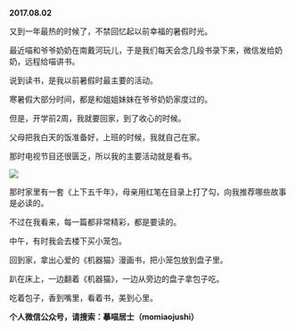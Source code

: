 
          
**2017.08.02**

又到一年最热的时候了，不禁回忆起以前幸福的暑假时光。

最近喵和爷爷奶奶在南戴河玩儿，于是我们每天会念几段书录下来，微信发给奶奶，远程给喵讲书。

说到读书，是我以前暑假时最主要的活动。

寒暑假大部分时间，都是和姐姐妹妹在爷爷奶奶家度过的。

但是，开学前2周，我就要回家，到了收心的时候。

父母把我白天的饭准备好，上班的时候，我就自己在家。

那时电视节目还很匮乏，所以我的主要活动就是看书。


![](https://mmbiz.qlogo.cn/mmbiz_jpg/uDI3FLln00a6tx6Bibl30HNj3FUp1LibZdpHpkUZHDyeYIbhZWb0IcRKKXhT9gZ50JRd2cjeOLBZ1JFTrBdEPG9g/0?wx_fmt=jpeg)


那时家里有一套《上下五千年》，母亲用红笔在目录上打了勾，向我推荐哪些故事是必读的。

不过在我看来，每一篇都非常精彩，都是要读的。

中午，有时我会去楼下买小笼包。

回到家，拿出心爱的《机器猫》漫画书，把小笼包放到盘子里。

趴在床上，一边翻着《机器猫》，一边从旁边的盘子拿包子吃。

吃着包子，香到嘴里，看着书，美到心里。


**个人微信公众号，请搜索：摹喵居士（momiaojushi）**

        